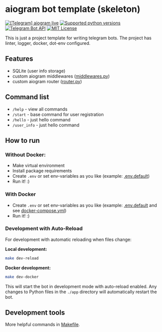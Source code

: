 # aiogram bot template (skeleton)

[![\[Telegram\] aiogram live](https://img.shields.io/badge/telegram-aiogram-blue.svg?style=flat-square)](https://t.me/aiogram_live)
[![Supported python versions](https://img.shields.io/pypi/pyversions/aiogram.svg?style=flat-square)](https://pypi.python.org/pypi/aiogram)
[![Telegram Bot API](https://img.shields.io/badge/Telegram%20Bot%20API-8.3-blue.svg?style=flat-square&logo=telegram)](https://core.telegram.org/bots/api)
[![MIT License](https://img.shields.io/pypi/l/aiogram.svg?style=flat-square)](https://opensource.org/licenses/MIT)

This is just a project template for writing telegram bots. The project has linter, logger, docker, dot-env configured.

## Features

- SQLite (user info storage)
- custom aiogram middlewares ([middlewares.py](app/bot_controller/middlewares.py))
- custom aiogram router ([router.py](app/bot_controller/router.py))

## Command list

- `/help` - view all commands
- `/start` - base command for user registration
- `/hello` - just hello command
- `/user_info` - just hello command

## How to run

### Without Docker:

- Make virtual environment
- Install package requirements
- Create `.env` or set env-variables as you like (example: [.env.default](.env.default))
- Run it! :)

### With Docker

- Create `.env` or set env-variables as you like (example: [.env.default](.env.default)
  and see [docker-compose.yml](docker-compose.yml))
- Run it! :)

### Development with Auto-Reload

For development with automatic reloading when files change:

**Local development:**
```bash
make dev-reload
```

**Docker development:**
```bash
make dev-docker
```

This will start the bot in development mode with auto-reload enabled. Any changes to Python files in the `./app` directory will automatically restart the bot.

## Development tools

More helpful commands in [Makefile](Makefile).